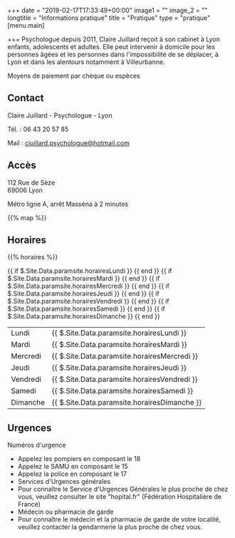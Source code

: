 +++
date = "2019-02-17T17:33:49+00:00"
image1 = ""
image_2 = ""
longtitle = "Informations pratique"
title = "Pratique"
type = "pratique"
[menu.main]

+++
Psychologue depuis 2011, Claire Juillard reçoit à son cabinet à Lyon enfants, adolescents et adultes. Elle peut intervenir à domicile pour les personnes âgées et les personnes dans l'impossibilité de se déplacer, à Lyon et dans les alentours notamment à Villeurbanne.

Moyens de paiement par chèque ou espèces

## Contact

Claire Juillard - Psychologue - Lyon

Tél. : 06 43 20 57 85

Mail : cjuillard.psychologue@hotmail.com

## Accès

112 Rue de Sèze  
69006 Lyon

Métro ligne A, arrêt Masséna à 2 minutes

{{% map %}}

## Horaires

{{% horaires %}}

<table>
    {{ if $.Site.Data.paramsite.horairesLundi }}
    <tr>
        <td>Lundi</td>
        <td>{{ $.Site.Data.paramsite.horairesLundi }}</td>
    </tr>
    {{ end }}
    {{ if $.Site.Data.paramsite.horairesMardi }}
    <tr>
        <td>Mardi</td>
        <td>{{ $.Site.Data.paramsite.horairesMardi }}</td>
    </tr>
    {{ end }}
    {{ if $.Site.Data.paramsite.horairesMercredi }}
    <tr>
        <td>Mercredi</td>
        <td>{{ $.Site.Data.paramsite.horairesMercredi }}</td>
    </tr>
    {{ end }}
    {{ if $.Site.Data.paramsite.horairesJeudi }}
    <tr>
        <td>Jeudi</td>
        <td>{{ $.Site.Data.paramsite.horairesJeudi }}</td>
    </tr>
    {{ end }}
    {{ if $.Site.Data.paramsite.horairesVendredi }}
    <tr>
        <td>Vendredi</td>
        <td>{{ $.Site.Data.paramsite.horairesVendredi }}</td>
    </tr>
    {{ end }}
    {{ if $.Site.Data.paramsite.horairesSamedi }}
    <tr>
        <td>Samedi</td>
        <td>{{ $.Site.Data.paramsite.horairesSamedi }}</td>
    </tr>
    {{ end }}
    {{ if $.Site.Data.paramsite.horairesDimanche }}
    <tr>
        <td>Dimanche</td>
        <td>{{ $.Site.Data.paramsite.horairesDimanche }}</td>
    </tr>
    {{ end }}
</table>

## Urgences

Numéros d'urgence

* Appelez les pompiers en composant le 18
* Appelez le SAMU en composant le 15
* Appelez la police en composant le 17
* Services d'Urgences générales
* Pour connaître le Service d'Urgences Générales le plus proche de chez vous, veuillez consulter le site "hopital.fr" (Fédération Hospitalière de France)
* Médecin ou pharmacie de garde
* Pour connaître le médecin et la pharmacie de garde de votre localité, veuillez contacter la gendarmerie la plus proche de chez vous.